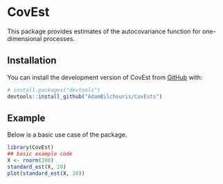
# CovEst

<!-- badges: start -->
<!-- badges: end -->

This package provides estimates of the autocovariance function for one-dimensional processes.

## Installation

You can install the development version of CovEst from [GitHub](https://github.com/AdamBilchouris/CovEsts) with:

``` r
# install.packages("devtools")
devtools::install_github("AdamBilchouris/CovEsts")
```

## Example

Below is a basic use case of the package.

``` r
library(CovEst)
## basic example code
X <- rnorm(100)
standard_est(X, 20)
plot(standard_est(X, 20))
```

